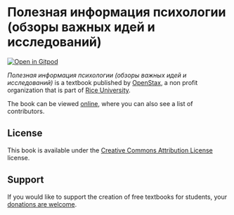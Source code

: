 # Полезная информация психологии (обзоры важных идей и исследований)

[![Open in Gitpod](https://gitpod.io/button/open-in-gitpod.svg)](https://gitpod.io/from-referrer/)

_Полезная информация психологии (обзоры важных идей и исследований)_ is a textbook published by [OpenStax](https://openstax.org/), a non profit organization that is part of [Rice University](https://www.rice.edu/).

The book can be viewed [online](https://github.com/cnx-user-books/cnxbook-poleznaia-informatsiia-psikhologii-obzory-vazhnykh-idei-i-issledovanii/releases/latest), where you can also see a list of contributors.

## License
This book is available under the [Creative Commons Attribution License](./LICENSE) license.

## Support
If you would like to support the creation of free textbooks for students, your [donations are welcome](https://riceconnect.rice.edu/donation/support-openstax-banner).

